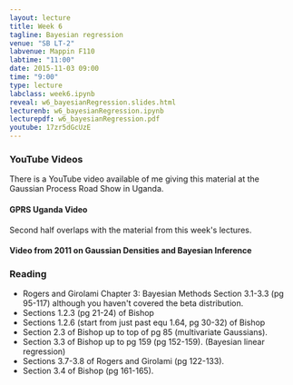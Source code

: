 ```yaml
---
layout: lecture
title: Week 6
tagline: Bayesian regression
venue: "SB LT-2"
labvenue: Mappin F110
labtime: "11:00"
date: 2015-11-03 09:00
time: "9:00"
type: lecture
labclass: week6.ipynb
reveal: w6_bayesianRegression.slides.html
lecturenb: w6_bayesianRegression.ipynb
lecturepdf: w6_bayesianRegression.pdf
youtube: 17zr5dGcUzE
---
```


### YouTube Videos

There is a YouTube video available of me giving this material at the
Gaussian Process Road Show in Uganda.

#### GPRS Uganda Video

Second half overlaps with the material from this week's lectures.

#### Video from 2011 on Gaussian Densities and Bayesian Inference

### Reading

-   Rogers and Girolami Chapter 3: Bayesian Methods Section 3.1-3.3 (pg
    95-117) although you haven't covered the beta distribution.
-   Sections 1.2.3 (pg 21-24) of Bishop
-   Sections 1.2.6 (start from just past equ 1.64, pg 30-32) of Bishop
-   Section 2.3 of Bishop up to top of pg 85 (multivariate Gaussians).
-   Section 3.3 of Bishop up to pg 159 (pg 152-159). (Bayesian linear
    regression)
-   Sections 3.7-3.8 of Rogers and Girolami (pg 122-133).
-   Section 3.4 of Bishop (pg 161-165).

